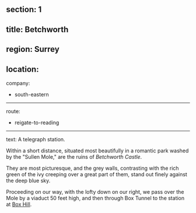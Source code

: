 section: 1
----
title: Betchworth
----
region: Surrey
----
location: 
----
company:
- south-eastern
----
route:
- reigate-to-reading
----
text: A telegraph station.

Within a short distance, situated most beautifully in a romantic park washed by the "Sullen Mole," are the ruins of *Betchworth Castle*.

They are most picturesque, and the grey walls, contrasting with the rich green of the ivy creeping over a great part of them, stand out finely against the deep blue sky.

Proceeding on our way, with the lofty down on our right, we pass over the Mole by a viaduct 50 feet high, and then through Box Tunnel to the station at [Box Hill](/stations/box-hill).

